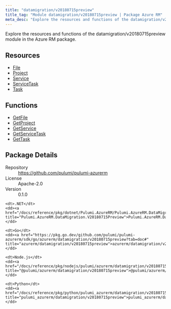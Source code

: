 ```yaml
---
title: "datamigration/v20180715preview"
title_tag: "Module datamigration/v20180715preview | Package Azure RM"
meta_desc: "Explore the resources and functions of the datamigration/v20180715preview module in the Azure RM package."
---
```


<!-- WARNING: this file was generated by Pulumi Docs Generator. -->
<!-- Do not edit by hand unless you're certain you know what you are doing! -->

Explore the resources and functions of the datamigration/v20180715preview module in the Azure RM package.

<h2 id="resources">Resources</h2>
<ul class="api">
    <li><a href="file" title="File"><span class="symbol resource"></span>File</a></li>
    <li><a href="project" title="Project"><span class="symbol resource"></span>Project</a></li>
    <li><a href="service" title="Service"><span class="symbol resource"></span>Service</a></li>
    <li><a href="servicetask" title="ServiceTask"><span class="symbol resource"></span>ServiceTask</a></li>
    <li><a href="task" title="Task"><span class="symbol resource"></span>Task</a></li>
</ul>

<h2 id="functions">Functions</h2>
<ul class="api">
    <li><a href="getfile" title="GetFile"><span class="symbol function"></span>GetFile</a></li>
    <li><a href="getproject" title="GetProject"><span class="symbol function"></span>GetProject</a></li>
    <li><a href="getservice" title="GetService"><span class="symbol function"></span>GetService</a></li>
    <li><a href="getservicetask" title="GetServiceTask"><span class="symbol function"></span>GetServiceTask</a></li>
    <li><a href="gettask" title="GetTask"><span class="symbol function"></span>GetTask</a></li>
</ul>

<h2 id="package-details">Package Details</h2>
<dl class="package-details">
	<dt>Repository</dt>
	<dd><a href="https://github.com/pulumi/pulumi-azurerm">https://github.com/pulumi/pulumi-azurerm</a></dd>
	<dt>License</dt>
	<dd>Apache-2.0</dd>
	<dt>Version</dt>
	<dd>0.1.0</dd>
</dl>



<dl class="tabular">

    <dt>.NET</dt>
    <dd><a href="/docs/reference/pkg/dotnet/Pulumi.AzureRM/Pulumi.AzureRM.DataMigration.V20180715Preview.html" title="Pulumi.AzureRM.DataMigration.V20180715Preview">Pulumi.AzureRM.DataMigration.V20180715Preview</a></dd>

    <dt>Go</dt>
    <dd><a href="https://pkg.go.dev/github.com/pulumi/pulumi-azurerm/sdk/go/azurerm/datamigration/v20180715preview?tab=doc#" title="azurerm/datamigration/v20180715preview">azurerm/datamigration/v20180715preview</a></dd>

    <dt>Node.js</dt>
    <dd><a href="/docs/reference/pkg/nodejs/pulumi/azurerm/datamigration/v20180715preview/#" title="@pulumi/azurerm/datamigration/v20180715preview">@pulumi/azurerm/datamigration/v20180715preview</a></dd>

    <dt>Python</dt>
    <dd><a href="/docs/reference/pkg/python/pulumi_azurerm/datamigration/v20180715preview" title="pulumi_azurerm/datamigration/v20180715preview">pulumi_azurerm/datamigration/v20180715preview</a></dd>

</dl>

